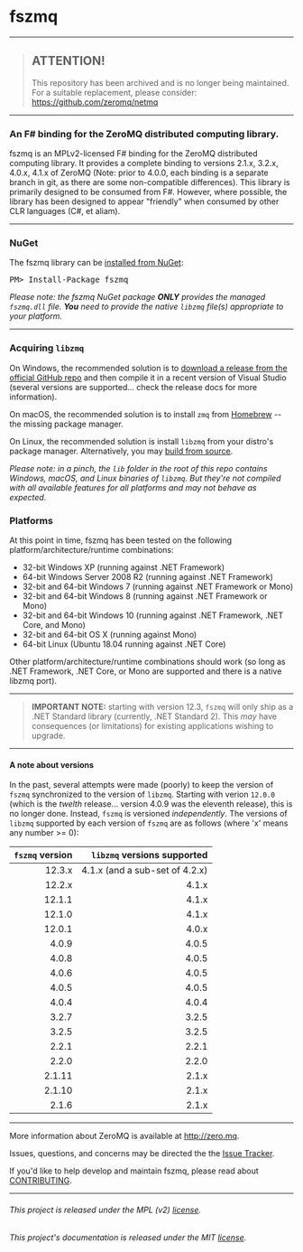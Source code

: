 fszmq
=======================

---
> ## ATTENTION!
>
> This repository has been archived and is no longer being maintained. For a suitable replacement, please consider:
> https://github.com/zeromq/netmq
---


### An F# binding for the ZeroMQ distributed computing library.

fszmq is an MPLv2-licensed F# binding for the ZeroMQ distributed computing library.
It provides a complete binding to versions 2.1.x, 3.2.x, 4.0.x, 4.1.x of ZeroMQ
(Note: prior to 4.0.0, each binding is a separate branch in git, as there are some non-compatible differences).
This library is primarily designed to be consumed from F#. However, where possible,
the library has been designed to appear "friendly" when consumed by other CLR languages (C#, et aliam).

---------------------------------------------------------------------------

### NuGet

The fszmq library can be [installed from NuGet](https://www.nuget.org/packages/fszmq):

<pre>PM> Install-Package fszmq</pre>

_Please note: the fszmq NuGet package **ONLY** provides the managed `fszmq.dll` file.
**You** need to provide the native `libzmq` file(s) appropriate to your platform._

---------------------------------------------------------------------------

### Acquiring `libzmq`

On Windows, the recommended solution is to [download a release from the official GitHub repo](https://github.com/zeromq/libzmq/releases) and then compile it in a recent version of Visual Studio (several versions are supported... check the release docs for more information).

On macOS, the recommended solution is to install `zmq` from [Homebrew](https://brew.sh/) -- the missing package manager.

On Linux, the recommended solution is install `libzmq` from your distro's package manager. Alternatively, you may [build from source](https://github.com/zeromq/libzmq).

_Please note: in a pinch, the `lib` folder in the root of this repo contains Windows, macOS, and Linux binaries of `libzmq`. But they're not compiled with all available features for all platforms and may not behave as expected._

### Platforms

At this point in time, fszmq has been tested on the following platform/architecture/runtime combinations:
* 32-bit Windows XP (running against .NET Framework)
* 64-bit Windows Server 2008 R2 (running against .NET Framework)
* 32-bit and 64-bit Windows 7 (running against .NET Framework or Mono)
* 32-bit and 64-bit Windows 8 (running against .NET Framework or Mono)
* 32-bit and 64-bit Windows 10 (running against .NET Framework, .NET Core, and Mono)
* 32-bit and 64-bit OS X (running against Mono)
* 64-bit Linux (Ubuntu 18.04 running against .NET Core)

Other platform/architecture/runtime combinations should work (so long as .NET Framework, .NET Core, or Mono are supported and
there is a native libzmq port).

---

> **IMPORTANT NOTE:** starting with version 12.3, `fszmq` will only ship as a .NET Standard library (currently, .NET Standard 2). 
> This _may_ have consequences (or limitations) for existing applications wishing to upgrade.

---

#### A note about versions

In the past, several attempts were made (poorly) to keep the version of `fszmq` synchronized to the version of `libzmq`.
Starting with verion `12.0.0` (which is the _twelth_ release... version 4.0.9 was the eleventh release), this is no longer done. 
Instead, `fszmq` is versioned _independently_. The versions of `libzmq` supported by each version of `fszmq` are as follows
(where 'x' means any number >= 0):

`fszmq` version | `libzmq` versions supported
---------------:|----------------------------:
12.3.x          | 4.1.x (and a sub-set of 4.2.x)
12.2.x          | 4.1.x
12.1.1          | 4.1.x
12.1.0          | 4.1.x
12.0.1          | 4.0.x
4.0.9           | 4.0.5
4.0.8           | 4.0.5
4.0.6           | 4.0.5
4.0.5           | 4.0.5
4.0.4           | 4.0.4
3.2.7           | 3.2.5
3.2.5           | 3.2.5
2.2.1           | 2.2.1
2.2.0           | 2.2.0
2.1.11          | 2.1.x
2.1.10          | 2.1.x
2.1.6           | 2.1.x

---------------------------------------------------------------------------

More information about ZeroMQ is available at http://zero.mq.

Issues, questions, and concerns may be directed the the [Issue Tracker](http://github.com/zeromq/fszmq/issues).

If you'd like to help develop and maintain fszmq, please read about [CONTRIBUTING](CONTRIBUTING.md).

---------------------------------------------------------------------------

###### This project is released under the MPL (v2) [license](LICENSE.txt).
###### This project's documentation is released under the MIT [license](docs/files/LICENSE.txt).
